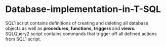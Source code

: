 # Database-implementation-in-T-SQL

SQL1 script contains definitions of creating and deleting all database objects as well as <b>procedures, functions, triggers</b> and <b>views.</b></br>
SQLQuery2 script contains commands that trigger off all defined actions from SQL1 script.
